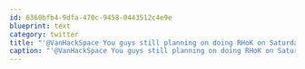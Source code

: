 ```yaml
---
id: 6360bfb4-9dfa-470c-9458-0443512c4e9e
blueprint: text
category: twitter
title: "'@VanHackSpace You guys still planning on doing RHoK on Saturday? I'll be in town and might stop by."
caption: "'@VanHackSpace You guys still planning on doing RHoK on Saturday? I'll be in town and might stop by."
---
```

